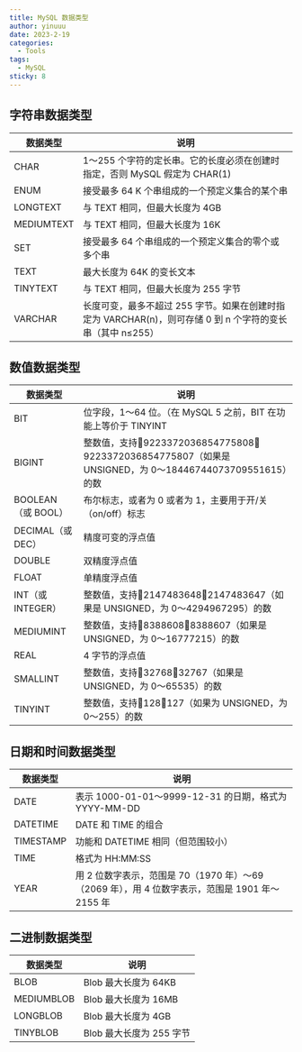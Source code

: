 ```yaml
---
title: MySQL 数据类型
author: yinuuu
date: 2023-2-19
categories:
  - Tools
tags:
  - MySQL
sticky: 8
---
```


## 字符串数据类型
| 数据类型 | 说明 |
| --- | --- |
| CHAR | 1～255 个字符的定长串。它的长度必须在创建时指定，否则 MySQL 假定为 CHAR(1) |
| ENUM | 接受最多 64 K 个串组成的一个预定义集合的某个串 |
| LONGTEXT | 与 TEXT 相同，但最大长度为 4GB |
| MEDIUMTEXT | 与 TEXT 相同，但最大长度为 16K |
| SET | 接受最多 64 个串组成的一个预定义集合的零个或多个串 |
| TEXT | 最大长度为 64K 的变长文本 |
| TINYTEXT | 与 TEXT 相同，但最大长度为 255 字节 |
| VARCHAR | 长度可变，最多不超过 255 字节。如果在创建时指定为 VARCHAR(n)，则可存储 0 到 n 个字符的变长串（其中 n≤255） |

## 数值数据类型
| 数据类型 | 说明 |
| --- | --- |
| BIT | 位字段，1～64 位。（在 MySQL 5 之前，BIT 在功能上等价于 TINYINT |
| BIGINT | 整数值，支持9223372036854775808～9223372036854775807（如果是 UNSIGNED，为 0～18446744073709551615）的数 |
| BOOLEAN（或 BOOL） | 布尔标志，或者为 0 或者为 1，主要用于开/关（on/off）标志 |
| DECIMAL（或 DEC） | 精度可变的浮点值 |
| DOUBLE | 双精度浮点值 |
| FLOAT | 单精度浮点值 |
| INT（或 INTEGER） | 整数值，支持2147483648～2147483647（如果是 UNSIGNED，为 0～4294967295）的数 |
| MEDIUMINT | 整数值，支持8388608～8388607（如果是 UNSIGNED，为 0～16777215）的数 |
| REAL | 4 字节的浮点值 |
| SMALLINT | 整数值，支持32768～32767（如果是 UNSIGNED，为 0～65535）的数 |
| TINYINT | 整数值，支持128～127（如果为 UNSIGNED，为 0～255）的数 |

## 日期和时间数据类型
| 数据类型 | 说明 |
| --- | --- |
| DATE | 表示 1000-01-01～9999-12-31 的日期，格式为 YYYY-MM-DD |
| DATETIME | DATE 和 TIME 的组合 |
| TIMESTAMP | 功能和 DATETIME 相同（但范围较小） |
| TIME | 格式为 HH:MM:SS |
| YEAR | 用 2 位数字表示，范围是 70（1970 年）～69（2069 年），用 4 位数字表示，范围是 1901 年～2155 年 |

## 二进制数据类型
| 数据类型 | 说明 |
| --- | --- |
| BLOB | Blob 最大长度为 64KB |
| MEDIUMBLOB | Blob 最大长度为 16MB |
| LONGBLOB | Blob 最大长度为 4GB |
| TINYBLOB | Blob 最大长度为 255 字节 |

